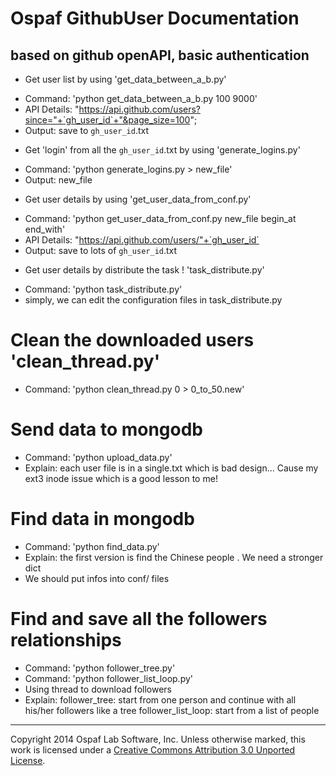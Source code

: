 # Ospaf GithubUser Documentation

## based on github openAPI, basic authentication

+ Get user list by using 'get_data_between_a_b.py'
 - Command: 'python get_data_between_a_b.py  100 9000'
 - API Details: "https://api.github.com/users?since="+`gh_user_id`+"&page_size=100";
 - Output: save to `gh_user_id`.txt
+ Get 'login' from all the `gh_user_id`.txt by using 'generate_logins.py'
 - Command: 'python generate_logins.py > new_file'
 - Output: new_file
+ Get user details by using 'get_user_data_from_conf.py'
 - Command: 'python get_user_data_from_conf.py new_file begin_at end_with'
 - API Details: "https://api.github.com/users/"+`gh_user_id`
 - Output: save to lots of `gh_user_id`.txt

+ Get user details by distribute the task ! 'task_distribute.py'
 - Command: 'python task_distribute.py'
 - simply, we can edit the configuration files in task_distribute.py

# Clean the downloaded users 'clean_thread.py'
 - Command: 'python clean_thread.py 0 > 0_to_50.new'

# Send data to mongodb
 - Command: 'python upload_data.py'
 - Explain: each user file is in  a single.txt which is bad design...
            Cause my ext3 inode issue which is a good lesson to me!

# Find data in mongodb
 - Command: 'python find_data.py'
 - Explain: the first version is find the Chinese people . We need a stronger dict
 -  We should put infos into conf/ files

# Find and save all the followers relationships
 - Command: 'python follower_tree.py'
 - Command: 'python follower_list_loop.py'
 - Using thread to download followers
 - Explain: follower_tree: start from one person and continue with all his/her followers like a tree
            follower_list_loop: start from a list of people
 
- - -
Copyright 2014 Ospaf Lab Software, Inc. Unless otherwise marked, this work is licensed under a [Creative Commons Attribution 3.0 Unported License](http://creativecommons.org/licenses/by/3.0/).
